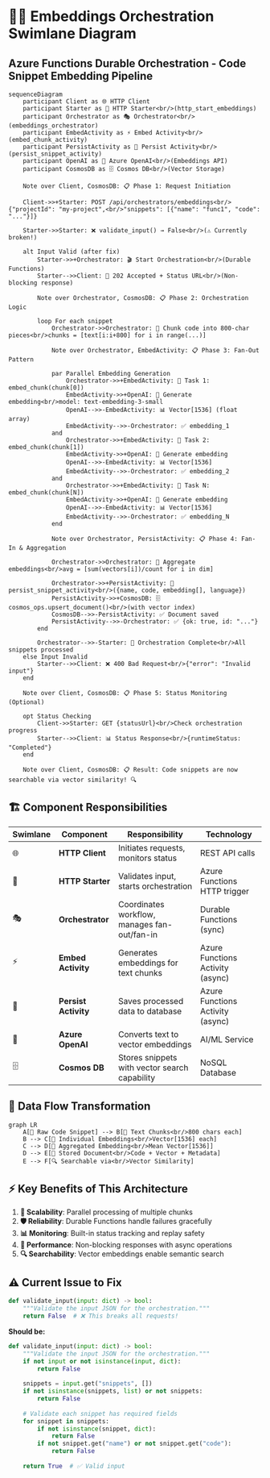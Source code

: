 # 🏊‍♂️ Embeddings Orchestration Swimlane Diagram

## Azure Functions Durable Orchestration - Code Snippet Embedding Pipeline

```mermaid
sequenceDiagram
    participant Client as 🌐 HTTP Client
    participant Starter as 🚀 HTTP Starter<br/>(http_start_embeddings)
    participant Orchestrator as 🎭 Orchestrator<br/>(embeddings_orchestrator)
    participant EmbedActivity as ⚡ Embed Activity<br/>(embed_chunk_activity)
    participant PersistActivity as 💾 Persist Activity<br/>(persist_snippet_activity)
    participant OpenAI as 🧠 Azure OpenAI<br/>(Embeddings API)
    participant CosmosDB as 🗄️ Cosmos DB<br/>(Vector Storage)

    Note over Client, CosmosDB: 📋 Phase 1: Request Initiation
    
    Client->>+Starter: POST /api/orchestrators/embeddings<br/>{"projectId": "my-project",<br/>"snippets": [{"name": "func1", "code": "..."}]}
    
    Starter->>Starter: ❌ validate_input() → False<br/>(⚠️ Currently broken!)
    
    alt Input Valid (after fix)
        Starter->>+Orchestrator: 🎬 Start Orchestration<br/>(Durable Functions)
        Starter-->>Client: 📍 202 Accepted + Status URL<br/>(Non-blocking response)
        
        Note over Orchestrator, CosmosDB: 📋 Phase 2: Orchestration Logic
        
        loop For each snippet
            Orchestrator->>Orchestrator: 🔪 Chunk code into 800-char pieces<br/>chunks = [text[i:i+800] for i in range(...)]
            
            Note over Orchestrator, EmbedActivity: 📋 Phase 3: Fan-Out Pattern
            
            par Parallel Embedding Generation
                Orchestrator->>+EmbedActivity: 🎯 Task 1: embed_chunk(chunk[0])
                EmbedActivity->>+OpenAI: 🧠 Generate embedding<br/>model: text-embedding-3-small
                OpenAI-->>-EmbedActivity: 📊 Vector[1536] (float array)
                EmbedActivity-->>-Orchestrator: ✅ embedding_1
            and
                Orchestrator->>+EmbedActivity: 🎯 Task 2: embed_chunk(chunk[1])
                EmbedActivity->>+OpenAI: 🧠 Generate embedding
                OpenAI-->>-EmbedActivity: 📊 Vector[1536]
                EmbedActivity-->>-Orchestrator: ✅ embedding_2
            and
                Orchestrator->>+EmbedActivity: 🎯 Task N: embed_chunk(chunk[N])
                EmbedActivity->>+OpenAI: 🧠 Generate embedding
                OpenAI-->>-EmbedActivity: 📊 Vector[1536]
                EmbedActivity-->>-Orchestrator: ✅ embedding_N
            end
            
            Note over Orchestrator, PersistActivity: 📋 Phase 4: Fan-In & Aggregation
            
            Orchestrator->>Orchestrator: 🧮 Aggregate embeddings<br/>avg = [sum(vectors[i])/count for i in dim]
            
            Orchestrator->>+PersistActivity: 💾 persist_snippet_activity<br/>({name, code, embedding[], language})
            PersistActivity->>+CosmosDB: 🗄️ cosmos_ops.upsert_document()<br/>(with vector index)
            CosmosDB-->>-PersistActivity: ✅ Document saved
            PersistActivity-->>-Orchestrator: ✅ {ok: true, id: "..."}
        end
        
        Orchestrator-->>-Starter: 🎉 Orchestration Complete<br/>All snippets processed
    else Input Invalid
        Starter-->>Client: ❌ 400 Bad Request<br/>{"error": "Invalid input"}
    end

    Note over Client, CosmosDB: 📋 Phase 5: Status Monitoring (Optional)
    
    opt Status Checking
        Client->>Starter: GET {statusUrl}<br/>Check orchestration progress
        Starter-->>Client: 📊 Status Response<br/>{runtimeStatus: "Completed"}
    end

    Note over Client, CosmosDB: 📋 Result: Code snippets are now searchable via vector similarity! 🔍
```

## 🏗️ **Component Responsibilities**

| Swimlane | Component | Responsibility | Technology |
|----------|-----------|----------------|------------|
| 🌐 | **HTTP Client** | Initiates requests, monitors status | REST API calls |
| 🚀 | **HTTP Starter** | Validates input, starts orchestration | Azure Functions HTTP trigger |
| 🎭 | **Orchestrator** | Coordinates workflow, manages fan-out/fan-in | Durable Functions (sync) |
| ⚡ | **Embed Activity** | Generates embeddings for text chunks | Azure Functions Activity (async) |
| 💾 | **Persist Activity** | Saves processed data to database | Azure Functions Activity (async) |
| 🧠 | **Azure OpenAI** | Converts text to vector embeddings | AI/ML Service |
| 🗄️ | **Cosmos DB** | Stores snippets with vector search capability | NoSQL Database |

## 🔄 **Data Flow Transformation**

```mermaid
graph LR
    A[📝 Raw Code Snippet] --> B[🔪 Text Chunks<br/>800 chars each]
    B --> C[🧠 Individual Embeddings<br/>Vector[1536] each]
    C --> D[🧮 Aggregated Embedding<br/>Mean Vector[1536]]
    D --> E[💾 Stored Document<br/>Code + Vector + Metadata]
    E --> F[🔍 Searchable via<br/>Vector Similarity]
```

## ⚡ **Key Benefits of This Architecture**

1. **🔄 Scalability**: Parallel processing of multiple chunks
2. **🛡️ Reliability**: Durable Functions handle failures gracefully
3. **📊 Monitoring**: Built-in status tracking and replay safety
4. **🚀 Performance**: Non-blocking responses with async operations
5. **🔍 Searchability**: Vector embeddings enable semantic search

## ⚠️ **Current Issue to Fix**

```python
def validate_input(input: dict) -> bool:
    """Validate the input JSON for the orchestration."""
    return False  # ❌ This breaks all requests!
```

**Should be:**
```python
def validate_input(input: dict) -> bool:
    """Validate the input JSON for the orchestration."""
    if not input or not isinstance(input, dict):
        return False
    
    snippets = input.get("snippets", [])
    if not isinstance(snippets, list) or not snippets:
        return False
        
    # Validate each snippet has required fields
    for snippet in snippets:
        if not isinstance(snippet, dict):
            return False
        if not snippet.get("name") or not snippet.get("code"):
            return False
            
    return True  # ✅ Valid input
```
